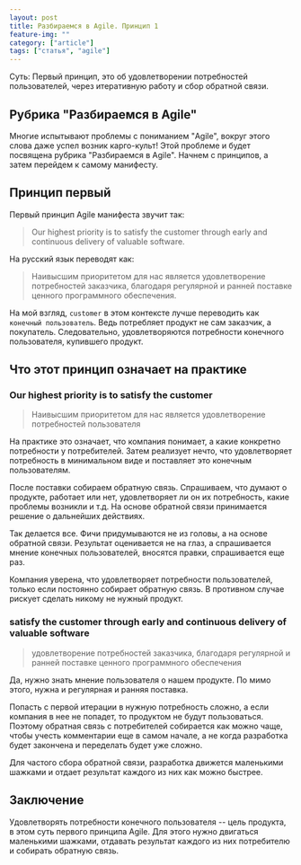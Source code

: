 ```yaml
---
layout: post
title: Разбираемся в Agile. Принцип 1
feature-img: ""
category: ["article"]
tags: ["статья", "agile"]
---
```


Суть: Первый принцип, это об удовлетворении потребностей пользователей, через итеративную работу и сбор обратной связи.

## Рубрика "Разбираемся в Agile"

Многие испытывают проблемы с пониманием "Agile", вокруг этого слова даже успел возник карго-культ! Этой проблеме и будет посвящена рубрика "Разбираемся в Agile". Начнем с принципов, а затем перейдем к самому манифесту.

## Принцип первый

Первый принцип Agile манифеста звучит так:

> Our highest priority is to satisfy the customer through early and continuous delivery of valuable software.

На русский язык переводят как:

> Наивысшим приоритетом для нас является удовлетворение потребностей заказчика, благодаря регулярной и ранней поставке ценного программного обеспечения.

На мой взгляд, `customer` в этом контексте лучше переводить как `конечный пользователь`. Ведь потребляет продукт не сам заказчик, а покупатель. Следовательно, удовлетворяются потребности конечного пользователя, купившего продукт.

## Что этот принцип означает на практике

### Our highest priority is to satisfy the customer

> Наивысшим приоритетом для нас является удовлетворение потребностей пользователя

На практике это означает, что компания понимает, а какие конкретно потребности у потребителей. Затем реализует нечто, что удовлетворяет потребность в минимальном виде и поставляет это конечным пользователям.

После поставки собираем обратную связь. Спрашиваем, что думают о продукте, работает или нет, удовлетворяет ли он их потребность, какие проблемы возникли и т.д. На основе обратной связи принимается решение о дальнейших действиях.

Так делается все. Фичи придумываются не из головы, а на основе обратной связи. Результат оценивается не на глаз, а спрашивается мнение конечных пользователей, вносятся правки, спрашивается еще раз.

Компания уверена, что удовлетворяет потребности пользователей, только если постоянно собирает обратную связь. В противном случае рискует сделать никому не нужный продукт.

### satisfy the customer through early and continuous delivery of valuable software

> удовлетворение потребностей заказчика, благодаря регулярной и ранней поставке ценного программного обеспечения

Да, нужно знать мнение пользователя о нашем продукте. По мимо этого, нужна и регулярная и ранняя поставка.

Попасть с первой итерации в нужную потребность сложно, а если компания в нее не попадет, то продуктом не будут пользоваться. Поэтому обратная связь с потребителей собирается как можно чаще, чтобы учесть комментарии еще в самом начале, а не когда разработка будет закончена и переделать будет уже сложно.

Для частого сбора обратной связи, разработка движется маленькими шажками и отдает результат каждого из них как можно быстрее.

## Заключение

Удовлетворять потребности конечного пользователя -- цель продукта, в этом суть первого принципа Agile. Для этого нужно двигаться маленькими шажками, отдавать результат каждого из них потребителю и собирать обратную связь.